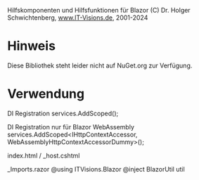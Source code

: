 ﻿Hilfskomponenten und Hilfsfunktionen für Blazor
(C) Dr. Holger Schwichtenberg, www.IT-Visions.de, 2001-2024

# Hinweis

Diese Bibliothek steht leider nicht auf NuGet.org zur Verfügung.

# Verwendung

DI Registration
services.AddScoped<BlazorUtil>();

DI Registration nur für Blazor WebAssembly
services.AddScoped<IHttpContextAccessor, WebAssemblyHttpContextAccessorDummy>();

index.html / _host.cshtml
<script src="/_content/ITVisions.Blazor/BlazorUtil.js"></script>

_Imports.razor
@using ITVisions.Blazor
@inject BlazorUtil util
